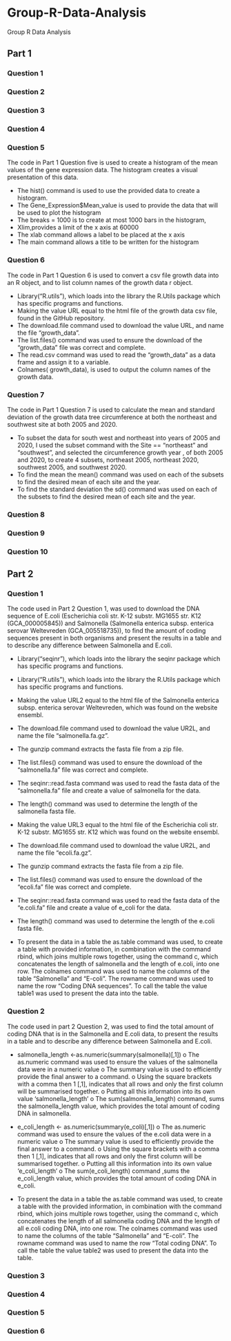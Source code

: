 # Group-R-Data-Analysis
Group R Data Analysis

## Part 1 

### Question 1

### Question 2

### Question 3

### Question 4

### Question 5
The code in Part 1 Question five is used to create a histogram of the mean values of the gene expression data. The histogram creates a visual presentation of this data.

-	The hist() command is used to use the provided data to create a histogram.
-	The Gene_Expression$Mean_value is used to provide the data that will be used to plot the histogram
-	The breaks = 1000 is to create at most 1000 bars in the histogram, 
-	Xlim,provides a limit of the x axis at 60000
-	The xlab command allows a label to be placed at the x axis
-	The main command allows a title to be written for the histogram

### Question 6
The code in Part 1 Question 6 is used to convert a csv file growth data into an R object, and to list column names of the growth data r object.

-	Library(“R.utils”), which loads into the library the R.Utils package which has specific programs and functions.
-	Making the value URL equal to the html file of the growth data csv file, found in the GitHub repository.
-	The download.file command used to download the value URL, and name the file “growth_data”.
-	The list.files() command was used to ensure the download of the “growth_data” file was correct and complete.
-	The read.csv command was used to read the “growth_data” as a data frame and assign it to a variable. 
-	Colnames( growth_data), is used to output the column names of the growth data.

### Question 7
The code in Part 1 Question 7 is used to calculate the mean and standard deviation of the growth data tree circumference at both the northeast and southwest site at both 2005 and 2020.

-	To subset the data for south west and northeast into years of 2005 and 2020, I used the subset command with the Site == “northeast” and “southwest”, and selected the circumference growth year , of both 2005 and 2020, to create 4 subsets, northeast 2005, northeast 2020, southwest 2005, and southwest 2020.
-	To find the mean the mean() command was used on each of the subsets to find the desired mean of each site and the year.
-	To find the standard deviation  the sd() command was used on each of the subsets to find the desired mean of each site and the year.

### Question 8

### Question 9

### Question 10


## Part 2

### Question 1
The code used in Part 2 Question 1, was used to download the DNA sequence of E.coli (Escherichia coli str. K-12 substr. MG1655 str. K12 (GCA_000005845)) and Salmonella (Salmonella enterica subsp. enterica serovar Weltevreden (GCA_005518735)), to find the amount of coding sequences present in both organisms and present the results in a table and to describe any difference between Salmonella and E.coli.

-	Library(“seqinr”), which loads into the library the seqinr package which has specific programs and functions.
-	Library(“R.utils”), which loads into the library the R.Utils package which has specific programs and functions.

-	Making the value URL2 equal to the html file of the Salmonella enterica subsp. enterica serovar Weltevreden, which was found on the website ensembl.
-	The download.file command used to download the value UR2L, and name the file “salmonella.fa.gz”.
-	The gunzip command extracts the fasta file from a zip file.
-	The list.files() command was used to ensure the download of the “salmonella.fa” file was correct and complete.
-	The seqinr::read.fasta command was used to read the fasta data of the “salmonella.fa” file and create a value of salmonella for the data.
-	The length() command was used to determine the length of the salmonella fasta file.

-	Making the value URL3 equal to the html file of the Escherichia coli str. K-12 substr. MG1655 str. K12 which was found on the website ensembl.
-	The download.file command used to download the value UR2L, and name the file “ecoli.fa.gz”.
-	The gunzip command extracts the fasta file from a zip file.
-	The list.files() command was used to ensure the download of the “ecoli.fa” file was correct and complete.
-	The seqinr::read.fasta command was used to read the fasta data of the “e.coli.fa” file and create a value of e_coli for the data.
-	The length() command was used to determine the length of the e.coli fasta file.

-	To present the data in a table the as.table command was used, to create a table with provided information, in combination with the command rbind, which joins multiple rows together, using the command c, which concatenates the length of salmonella and the length of e.coli, into one row. The colnames command was used to name the columns of the table “Salmonella” and “E-coli”. The rowname command was used to name the row “Coding DNA sequences”. To call the table the value table1 was used to present the data into the table.

### Question 2
The code used in part 2 Question 2, was used to find the total amount of coding DNA that is in the Salmonella and E.coli data, to present the results in a table and to describe any difference between Salmonella and E.coli.

-	salmonella_length <-as.numeric(summary(salmonella)[,1])
o	The as.numeric command was used to ensure the values of the salmonella data were in a numeric value 
o	The summary value is used to efficiently provide the final answer to a command.
o	Using the square brackets with a comma then 1 [,1], indicates that all rows and only the first column will be summarised together.
o	Putting all this information into its own value ‘salmonella_length’
o	The sum(salmonella_length) command, sums the salmonella_length value, which provides the total amount of coding DNA in salmonella.


-	e_coli_length <- as.numeric(summary(e_coli)[,1])
o	The as.numeric command was used to ensure the values of the e.coli data were in a numeric value 
o	The summary value is used to efficiently provide the final answer to a command.
o	Using the square brackets with a comma then 1 [,1], indicates that all rows and only the first column will be summarised together.
o	Putting all this information into its own value ‘e_coli_length’
o	The sum(e_coli_length) command ,sums the e_coli_length value, which provides the total amount of coding DNA in e_coli.

-	To present the data in a table the as.table command was used, to create a table with the  provided information, in combination with the command rbind, which joins multiple rows together, using the command c, which concatenates the length of all salmonella coding DNA and the length of all e.coli coding DNA, into one row. The colnames command was used to name the columns of the table “Salmonella” and “E-coli”. The rowname command was used to name the row “Total coding DNA”. To call the table the value table2 was used to present the data into the table.

### Question 3

### Question 4

### Question 5

### Question 6
